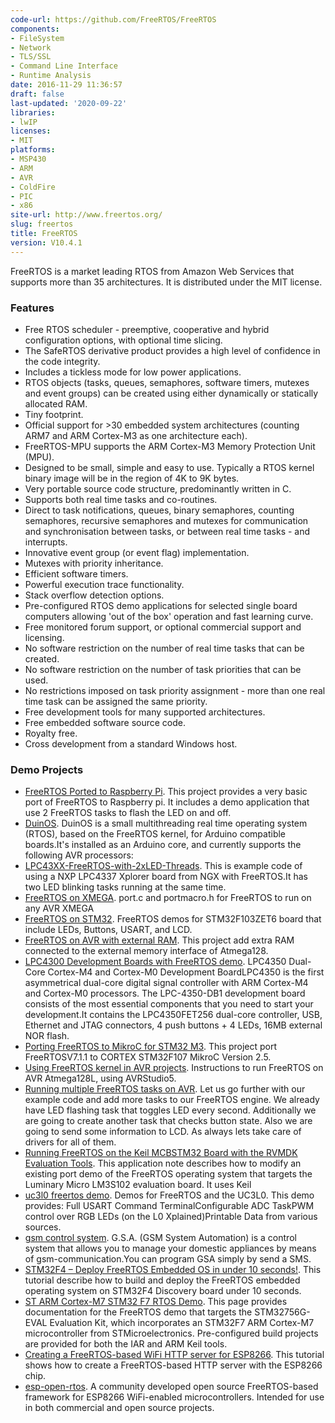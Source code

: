 ```yaml
---
code-url: https://github.com/FreeRTOS/FreeRTOS
components:
- FileSystem
- Network
- TLS/SSL
- Command Line Interface
- Runtime Analysis
date: 2016-11-29 11:36:57
draft: false
last-updated: '2020-09-22'
libraries:
- lwIP
licenses:
- MIT
platforms:
- MSP430
- ARM
- AVR
- ColdFire
- PIC
- x86
site-url: http://www.freertos.org/
slug: freertos
title: FreeRTOS
version: V10.4.1
---
```

FreeRTOS is a market leading RTOS from Amazon Web Services that supports more than 35 architectures. It is distributed under the MIT license.

<!--more-->

### Features
- Free RTOS scheduler - preemptive, cooperative and hybrid configuration options, with optional time slicing.
- The SafeRTOS derivative product provides a high level of confidence in the code integrity.
- Includes a tickless mode for low power applications.
- RTOS objects (tasks, queues, semaphores, software timers, mutexes and event groups) can be created using either dynamically or statically allocated RAM.
- Tiny footprint.
- Official support for >30 embedded system architectures (counting ARM7 and ARM Cortex-M3 as one architecture each).
- FreeRTOS-MPU supports the ARM Cortex-M3 Memory Protection Unit (MPU).
- Designed to be small, simple and easy to use. Typically a RTOS kernel binary image will be in the region of 4K to 9K bytes.
- Very portable source code structure, predominantly written in C.
- Supports both real time tasks and co-routines.
- Direct to task notifications, queues, binary semaphores, counting semaphores, recursive semaphores and mutexes for communication and synchronisation between tasks, or between real time tasks - and interrupts.
- Innovative event group (or event flag) implementation.
- Mutexes with priority inheritance.
- Efficient software timers.
- Powerful execution trace functionality.
- Stack overflow detection options.
- Pre-configured RTOS demo applications for selected single board computers allowing 'out of the box' operation and fast learning curve.
- Free monitored forum support, or optional commercial support and licensing.
- No software restriction on the number of real time tasks that can be created.
- No software restriction on the number of task priorities that can be used.
- No restrictions imposed on task priority assignment - more than one real time task can be assigned the same priority.
- Free development tools for many supported architectures.
- Free embedded software source code.
- Royalty free.
- Cross development from a standard Windows host.


### Demo Projects
- [FreeRTOS Ported to Raspberry Pi](https://github.com/jameswalmsley/RaspberryPi-FreeRTOS). This project provides a very basic port of FreeRTOS to Raspberry pi. It includes a demo application that use 2 FreeRTOS tasks to flash the LED on and off.
- [DuinOS](https://code.google.com/p/duinos/). DuinOS is a small multithreading real time operating system (RTOS), based on the FreeRTOS kernel, for Arduino compatible boards.It's installed as an Arduino core, and currently supports the following AVR processors:
- [LPC43XX-FreeRTOS-with-2xLED-Threads](https://github.com/Protoneer/LPC43XX-FreeRTOS-with-2xLED-Threads). This is example code of using a NXP LPC4337 Xplorer board from NGX with FreeRTOS.It has two LED blinking tasks running at the same time.
- [FreeRTOS on XMEGA](https://github.com/yuriykulikov/FreeRTOS-on-XMEGA). port.c and portmacro.h for FreeRTOS to run on any AVR XMEGA
- [FreeRTOS on STM32](http://www.scienceprog.com/freertos-on-stm32/). FreeRTOS demos for STM32F103ZET6 board that include LEDs, Buttons, USART, and LCD.
- [FreeRTOS on AVR with external RAM](http://www.scienceprog.com/freertos-on-avr-with-external-ram/). This project add extra RAM connected to the external memory interface of Atmega128.
- [LPC4300 Development Boards with FreeRTOS demo](http://www.lpc4350.com/). LPC4350 Dual-Core Cortex-M4 and Cortex-M0 Development BoardLPC4350 is the first asymmetrical dual-core digital signal controller with ARM Cortex-M4 and Cortex-M0 processors. The LPC-4350-DB1 development board consists of the most essential components that you need to start your development.It contains the LPC4350FET256 dual-core controller, USB, Ethernet and JTAG connectors, 4 push buttons + 4 LEDs, 16MB external NOR flash.
- [Porting FreeRTOS to MikroC for STM32 M3](http://www.libstock.com/projects/view/370/porting-freertos-to-mikroc-for-stm32-m3). This project port FreeRTOSV7.1.1 to CORTEX STM32F107 MikroC Version 2.5.
- [Using FreeRTOS kernel in AVR projects](http://www.scienceprog.com/using-freertos-kernel-in-avr-projects/). Instructions to run FreeRTOS on AVR Atmega128L, using AVRStudio5.
- [Running multiple FreeRTOS tasks on AVR](http://www.scienceprog.com/running-multiple-freertos-tasks-on-avr/). Let us go further with our example code and add more tasks to our FreeRTOS engine. We already have LED flashing task that toggles LED every second. Additionally we are going to create another task that checks button state. Also we are going to send some information to LCD. As always lets take care of drivers for all of them.
- [Running FreeRTOS on the Keil MCBSTM32 Board with the RVMDK Evaluation Tools](http://infocenter.arm.com/help/index.jsp?topic=/com.arm.doc.dai0210A/index.html). This application note describes how to modify an existing port demo of the FreeRTOS operating system that targets the Luminary Micro LM3S102 evaluation board. It uses Keil
- [uc3l0 freertos demo](http://www.avrfreaks.net/index.php?module=Freaks%20Academy&func=viewItem&item_id=3450&item_type=project). Demos for FreeRTOS and the UC3L0. This demo provides: Full USART Command TerminalConfigurable ADC TaskPWM control over RGB LEDs (on the L0 Xplained)Printable Data from various sources.
- [gsm control system](http://www.avrfreaks.net/projects/gsm-control-system-freertos?module=Freaks%20Academy&func=viewItem&item_id=3672&item_type=project). G.S.A. (GSM System Automation) is a control system that allows you to manage your domestic appliances by means of gsm-communication.You can program GSA simply by send a SMS.
- [STM32F4 – Deploy FreeRTOS Embedded OS in under 10 seconds!](https://istarc.wordpress.com/2014/07/10/stm32f4-deploy-freertos-in-under-10-seconds/). This tutorial describe how to build and deploy the FreeRTOS embedded operating system on STM32F4 Discovery board under 10 seconds.
- [ST ARM Cortex-M7 STM32 F7 RTOS Demo](http://www.freertos.org/ST_STM32F7_Cortex-M7_RTOS_Demo.html). This page provides documentation for the FreeRTOS demo that targets the STM32756G-EVAL Evaluation Kit, which incorporates an STM32F7 ARM Cortex-M7 microcontroller from STMicroelectronics. Pre-configured build projects are provided for both the IAR and ARM Keil tools.
- [Creating a FreeRTOS-based WiFi HTTP server for ESP8266](https://visualgdb.com/tutorials/esp8266/relay/). This tutorial shows how to create a FreeRTOS-based HTTP server with the ESP8266 chip.
- [esp-open-rtos](https://github.com/SuperHouse/esp-open-rtos). A community developed open source FreeRTOS-based framework for ESP8266 WiFi-enabled microcontrollers. Intended for use in both commercial and open source projects.
